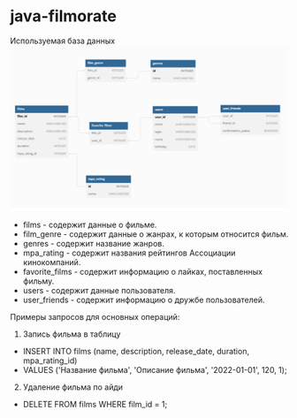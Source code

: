 # java-filmorate


Используемая база данных
![Схема базы данных](https://github.com/Vexvl/java-filmorate/raw/main/table.png)


- films - содержит данные о фильме.
- film_genre - содержит данные о жанрах, к которым относится фильм.
- genres - содержит название жанров.
- mpa_rating - содержит названия рейтингов Ассоциации кинокомпаний.
- favorite_films - содержит информацию о лайках, поставленных фильму.
- users - содержит данные пользователя.
- user_friends - содержит информацию о дружбе пользователей.

Примеры запросов для основных операций:

1) Запись фильма в таблицу
- INSERT INTO films (name, description, release_date, duration, mpa_rating_id)
- VALUES ('Название фильма', 'Описание фильма', '2022-01-01', 120, 1);

2) Удаление фильма по айди
- DELETE FROM films WHERE film_id = 1;
